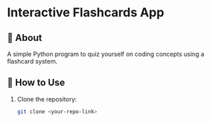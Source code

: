 # Interactive Flashcards App

## 📌 About
A simple Python program to quiz yourself on coding concepts using a flashcard system.

## 🚀 How to Use
1. Clone the repository:
   ```sh
   git clone <your-repo-link>